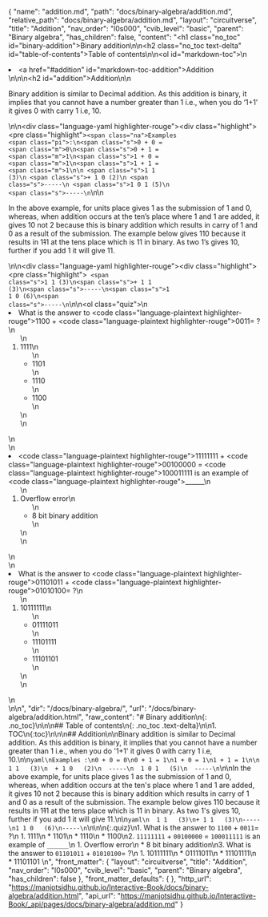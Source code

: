 {
  "name": "addition.md",
  "path": "docs/binary-algebra/addition.md",
  "relative_path": "docs/binary-algebra/addition.md",
  "layout": "circuitverse",
  "title": "Addition",
  "nav_order": "l0s000",
  "cvib_level": "basic",
  "parent": "Binary algebra",
  "has_children": false,
  "content": "<h1 class=\"no_toc\" id=\"binary-addition\">Binary addition</h1>\n\n<h2 class=\"no_toc text-delta\" id=\"table-of-contents\">Table of contents</h2>\n\n<ol id=\"markdown-toc\">\n  <li><a href=\"#addition\" id=\"markdown-toc-addition\">Addition</a></li>\n</ol>\n\n<h2 id=\"addition\">Addition</h2>\n\n<p>Binary addition is similar to Decimal addition. As this addition is binary, it implies that you cannot have a number greater than 1 i.e., when you do ‘1+1’ it gives 0 with carry 1 i.e, 10.</p>\n\n<div class=\"language-yaml highlighter-rouge\"><div class=\"highlight\"><pre class=\"highlight\"><code><span class=\"na\">Examples </span><span class=\"pi\">:</span>\n<span class=\"s\">0 + 0 = </span><span class=\"m\">0</span>\n<span class=\"s\">0 + 1 = </span><span class=\"m\">1</span>\n<span class=\"s\">1 + 0 = </span><span class=\"m\">1</span>\n<span class=\"s\">1 + 1 = </span><span class=\"m\">1</span>\n\n    <span class=\"s\">1 1   (3)</span>\n  <span class=\"s\">+ 1 0   (2)</span>\n  <span class=\"s\">-----</span>\n  <span class=\"s\">1 0 1   (5)</span>\n  <span class=\"s\">-----</span>\n</code></pre></div></div>\n\n<p>In the above example, for units place gives 1 as the submission of 1 and 0, whereas, when addition occurs at the ten’s place where 1 and 1 are added, it gives 10 not 2 because this is binary addition which results in carry of 1 and 0 as a result of the submission. The example below gives 110 because it results in 1<del>1</del>1 at the tens place which is 11 in binary. As two 1’s gives 10, further if you add 1 it will give 11.</p>\n\n<div class=\"language-yaml highlighter-rouge\"><div class=\"highlight\"><pre class=\"highlight\"><code>  <span class=\"s\">1 1   (3)</span>\n<span class=\"s\">+ 1 1   (3)</span>\n<span class=\"s\">-----</span>\n<span class=\"s\">1 1 0   (6)</span>\n<span class=\"s\">-----</span>\n</code></pre></div></div>\n\n<ol class=\"quiz\">\n  <li>What is the answer to <code class=\"language-plaintext highlighter-rouge\">1100</code> + <code class=\"language-plaintext highlighter-rouge\">0011</code>= ?\n    <ol>\n      <li>1111\n        <ul>\n          <li>1101</li>\n          <li>1110</li>\n          <li>1100</li>\n        </ul>\n      </li>\n    </ol>\n  </li>\n  <li><code class=\"language-plaintext highlighter-rouge\">11111111</code> + <code class=\"language-plaintext highlighter-rouge\">00100000</code> = <code class=\"language-plaintext highlighter-rouge\">100011111</code> is an example of <code class=\"language-plaintext highlighter-rouge\">______</code>\n    <ol>\n      <li>Overflow error\n        <ul>\n          <li>8 bit binary addition</li>\n        </ul>\n      </li>\n    </ol>\n  </li>\n  <li>What is the answer to <code class=\"language-plaintext highlighter-rouge\">01101011</code> + <code class=\"language-plaintext highlighter-rouge\">01010100</code>= ?\n    <ol>\n      <li>10111111\n        <ul>\n          <li>01111011</li>\n          <li>11101111</li>\n          <li>11101101</li>\n        </ul>\n      </li>\n    </ol>\n  </li>\n</ol>\n",
  "dir": "/docs/binary-algebra/",
  "url": "/docs/binary-algebra/addition.html",
  "raw_content": "# Binary addition\n{: .no_toc}\n\n\n## Table of contents\n{: .no_toc .text-delta}\n\n1. TOC\n{:toc}\n\n\n## Addition\n\nBinary addition is similar to Decimal addition. As this addition is binary, it implies that you cannot have a number greater than 1 i.e., when you do '1+1' it gives 0 with carry 1 i.e, 10.\n\n```yaml\nExamples :\n0 + 0 = 0\n0 + 1 = 1\n1 + 0 = 1\n1 + 1 = 1\n\n    1 1   (3)\n  + 1 0   (2)\n  -----\n  1 0 1   (5)\n  -----\n```\n\nIn the above example, for units place gives 1 as the submission of 1 and 0, whereas, when addition occurs at the ten's place where 1 and 1 are added, it gives 10 not 2 because this is binary addition which results in carry of 1 and 0 as a result of the submission. The example below gives 110 because it results in 1~~1~~1 at the tens place which is 11 in binary. As two 1's gives 10, further if you add 1 it will give 11.\n\n```yaml\n  1 1   (3)\n+ 1 1   (3)\n-----\n1 1 0   (6)\n-----\n```\n\n\n{:.quiz}\n1. What is the answer to `1100` + `0011`= ?\n   1. 1111\n   * 1101\n   * 1110\n   * 1100\n2. `11111111` + `00100000` = `100011111` is an example of `______`\n   1. Overflow error\n   * 8 bit binary addition\n3. What is the answer to `01101011` + `01010100`= ?\n   1. 10111111\n   * 01111011\n   * 11101111\n   * 11101101  \n",
  "front_matter": {
    "layout": "circuitverse",
    "title": "Addition",
    "nav_order": "l0s000",
    "cvib_level": "basic",
    "parent": "Binary algebra",
    "has_children": false
  },
  "front_matter_defaults": {
  },
  "http_url": "https://manjotsidhu.github.io/Interactive-Book/docs/binary-algebra/addition.html",
  "api_url": "https://manjotsidhu.github.io/Interactive-Book/_api/pages/docs/binary-algebra/addition.md"
}